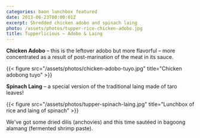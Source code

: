 ```yaml
---
categories: baon lunchbox featured
date: 2013-06-23T00:00:01Z
excerpt: Shredded chicken adobo and spinach laing
photo: /assets/photos/tupper-rice-chicken-adobo.jpg
title: Tupperlicious – Adobo & Laing
---
```


**Chicken Adobo** – this is the leftover adobo but more flavorful – more concentrated as a result of post-marination of the meat in its sauce. 

{{< figure src="/assets/photos/chicken-adobo-tuyo.jpg" title="Chicken adobong tuyo" >}}

**Spinach Laing** – a special version of the traditional laing made of taro leaves! 

{{< figure src="/assets/photos/tupper-spinach-laing.jpg" title="Lunchbox of rice and laing of spinach" >}}

We've got some dried dilis (anchovies) and this time sautéed in bagoong alamang (fermented shrimp paste).
